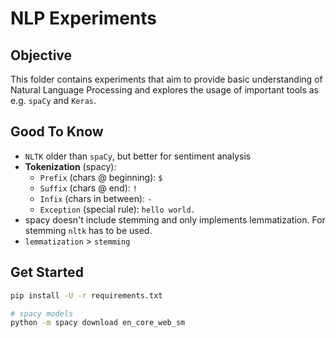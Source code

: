 # NLP Experiments

## Objective

This folder contains experiments that aim to provide basic understanding of Natural Language Processing and explores the usage of important tools as e.g. `spaCy` and `Keras`.

## Good To Know

- `NLTK` older than `spaCy`, but better for sentiment analysis
- **Tokenization** (spacy):
  - `Prefix` (chars @ beginning): `$`
  - `Suffix` (chars @ end): `!`
  - `Infix` (chars in between): `-`
  - `Exception` (special rule): `hello world.`
- spacy doesn't include stemming and only implements lemmatization. For stemming `nltk` has to be used.
- `lemmatization` > `stemming`

## Get Started

```bash
pip install -U -r requirements.txt

# spacy models
python -m spacy download en_core_web_sm
```
